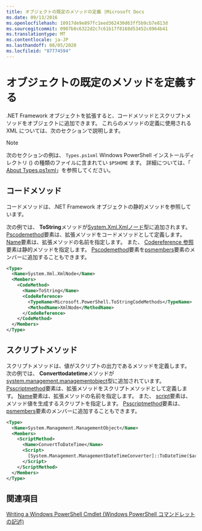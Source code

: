 ```yaml
---
title: オブジェクトの既定のメソッドの定義 |Microsoft Docs
ms.date: 09/13/2016
ms.openlocfilehash: 10917de9e897fc1eed362430d63ff5b9cb7e813d
ms.sourcegitcommit: 0907b8c6322d2c7c61b17f8168d53452c8964b41
ms.translationtype: MT
ms.contentlocale: ja-JP
ms.lasthandoff: 08/05/2020
ms.locfileid: "87774594"
---
```

# <a name="defining-default-methods-for-objects"></a>オブジェクトの既定のメソッドを定義する

.NET Framework オブジェクトを拡張すると、コードメソッドとスクリプトメソッドをオブジェクトに追加できます。
これらのメソッドの定義に使用される XML については、次のセクションで説明します。

> [!NOTE]
> 次のセクションの例は、 `Types.ps1xml` Windows PowerShell インストールディレクトリ () の種類のファイルに含まれてい `$PSHOME` ます。 詳細については、「 [About Types.ps1xml](/powershell/module/microsoft.powershell.core/about/about_types.ps1xml)」を参照してください。

## <a name="code-methods"></a>コードメソッド

コードメソッドは、.NET Framework オブジェクトの静的メソッドを参照しています。

次の例では、 **ToString**メソッドが[System.Xml.Xmlノード](/dotnet/api/System.Xml.XmlNode)型に追加されます。 [Pscodemethod](/dotnet/api/system.management.automation.pscodemethod)要素は、拡張メソッドをコードメソッドとして定義します。 [Name](/dotnet/api/system.management.automation.psmemberinfo.name?view=pscore-6.2.0#System_Management_Automation_PSMemberInfo_Name)要素は、拡張メソッドの名前を指定します。 また、 [Codereference 参照](/dotnet/api/system.management.automation.pscodemethod.codereference?view=pscore-6.2.0#System_Management_Automation_PSCodeMethod_CodeReference)要素は静的メソッドを指定します。 [Pscodemethod](/dotnet/api/system.management.automation.pscodemethod)要素を[psmembers](/dotnet/api/system.management.automation.psmemberset?view=pscore-6.2.0)要素のメンバーに追加することもできます。

```xml
<Type>
  <Name>System.Xml.XmlNode</Name>
  <Members>
    <CodeMethod>
      <Name>ToString</Name>
      <CodeReference>
        <TypeName>Microsoft.PowerShell.ToStringCodeMethods</TypeName>
        <MethodName>XmlNode</MethodName>
      </CodeReference>
    </CodeMethod>
  </Members>
</Type>
```

## <a name="script-methods"></a>スクリプトメソッド

スクリプトメソッドは、値がスクリプトの出力であるメソッドを定義します。 次の例では、 **Converttodatetime**メソッドが[system.management.managementobject](/dotnet/api/System.Management.ManagementObject)型に追加されています。 [Psscriptmethod](/dotnet/api/system.management.automation.psscriptmethod?view=pscore-6.2.0)要素は、拡張メソッドをスクリプトメソッドとして定義します。 [Name](/dotnet/api/system.management.automation.psmemberinfo.name?view=pscore-6.2.0#System_Management_Automation_PSMemberInfo_Name)要素は、拡張メソッドの名前を指定します。 また、 [script](/dotnet/api/system.management.automation.psscriptmethod.script?view=pscore-6.2.0#System_Management_Automation_PSScriptMethod_Script)要素は、メソッド値を生成するスクリプトを指定します。 [Psscriptmethod](/dotnet/api/system.management.automation.psscriptmethod?view=pscore-6.2.0)要素は、 [psmembers](/dotnet/api/system.management.automation.psmemberset?view=pscore-6.2.0)要素のメンバーに追加することもできます。

```xml
<Type>
  <Name>System.Management.ManagementObject</Name>
  <Members>
    <ScriptMethod>
      <Name>ConvertToDateTime</Name>
      <Script>
        [System.Management.ManagementDateTimeConverter]::ToDateTime($args[0])
      </Script>
    </ScriptMethod>
  </Members>
</Type>
```

## <a name="see-also"></a>関連項目

[Writing a Windows PowerShell Cmdlet (Windows PowerShell コマンドレットの記述)](./writing-a-windows-powershell-cmdlet.md)
